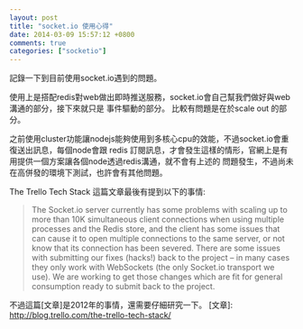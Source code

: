 ```yaml
---
layout: post
title: "socket.io 使用心得"
date: 2014-03-09 15:57:12 +0800
comments: true
categories: ["socketio"]
---
```


記錄一下到目前使用socket.io遇到的問題。

<!-- more -->

使用上是搭配redis對web做出即時推送服務，socket.io會自己幫我們做好與web溝通的部分，接下來就只是
事件驅動的部分。 比較有問題是在於scale out 的部分。

之前使用cluster功能讓nodejs能夠使用到多核心cpu的效能，不過socket.io會重復送出訊息，每個node會跟
redis 訂閱訊息，才會發生這樣的情形，官網上是有用提供一個方案讓各個node透過redis溝通，就不會有上述的
問題發生，不過尚未在高併發的環境下測試，也許會有其他問題。

The Trello Tech Stack 這篇文章最後有提到以下的事情:

> The Socket.io server currently has some problems with scaling up to more than 10K simultaneous client connections when using multiple processes and the Redis store, and the client has some issues that can cause it to open multiple connections to the same server, or not know that its connection has been severed. There are some issues 
with submitting our fixes (hacks!) back to the project – in many cases they only work with WebSockets (the only Socket.io transport we use). We are working to 
get those changes which are fit for general consumption ready to submit back to the project.

不過這篇[文章]是2012年的事情，還需要仔細研究一下。
[文章]: http://blog.trello.com/the-trello-tech-stack/   
